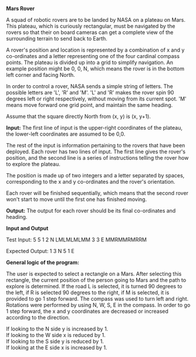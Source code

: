 <b>Mars Rover</b>

A squad of robotic rovers are to be landed by NASA on a plateau on Mars. This plateau, which is curiously rectangular, must be navigated by the rovers so that their on board cameras can get a complete view of the surrounding terrain to send back to Earth.

A rover's position and location is represented by a combination of x and y co-ordinates and a letter representing one of the four cardinal compass points. The plateau is divided up into a grid to simplify navigation. An example position might be 0, 0, N, which means the rover is in the bottom left corner and facing North.

In order to control a rover, NASA sends a simple string of letters. The possible letters are 'L', 'R' and 'M'. 'L' and 'R' makes the rover spin 90 degrees left or right respectively, without moving from its current spot. 'M' means move forward one grid point, and maintain the same heading.

Assume that the square directly North from (x, y) is (x, y+1).

<b>Input:</b>
The first line of input is the upper-right coordinates of the plateau, the lower-left coordinates are assumed to be 0,0.

The rest of the input is information pertaining to the rovers that have been deployed. Each rover has two lines of input. The first line gives the rover's position, and the second line is a series of instructions telling the rover how to explore the plateau.

The position is made up of two integers and a letter separated by spaces, corresponding to the x and y co-ordinates and the rover's orientation.

Each rover will be finished sequentially, which means that the second rover won't start to move until the first one has finished moving.

<b>Output:</b>
The output for each rover should be its final co-ordinates and heading.

<b>Input and Output</b>

Test Input:
5 5
1 2 N
LMLMLMLMM
3 3 E
MMRMMRMRRM

Expected Output:
1 3 N
5 1 E


<b>General logic of the program:</b>

The user is expected to select a rectangle on a Mars.
After selecting this rectangle, the current position of the person going to Mars and the path to explore is determined.
If the road L is selected, it is turned 90 degrees to the left, if R is selected 90 degrees to the right, if M is selected, it is provided to go 1 step forward.
The compass was used to turn left and right. Rotations were performed by using N, W, S, E in the compass.
In order to go 1 step forward, the x and y coordinates are decreased or increased according to the direction.

If looking to the N side y is increased by 1. </br>
If looking to the W side x is reduced by 1. </br>
If looking to the S side y is reduced by 1. </br>
If looking at the E side x is increased by 1. </br>
